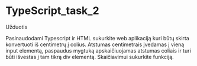 # TypeScript_task_2
Užduotis

Pasinaudodami Typescript ir HTML sukurkite web aplikaciją kuri būtų skirta konvertuoti iš centimetrų į colius. 
Atstumas centimetrais įvedamas į vieną input elementą, 
paspaudus mygtuką apskaičiuojamas atstumas coliais ir turi būti išvestas į tam tikrą div elementą. 
Skaičiavimui sukurkite funkciją.
